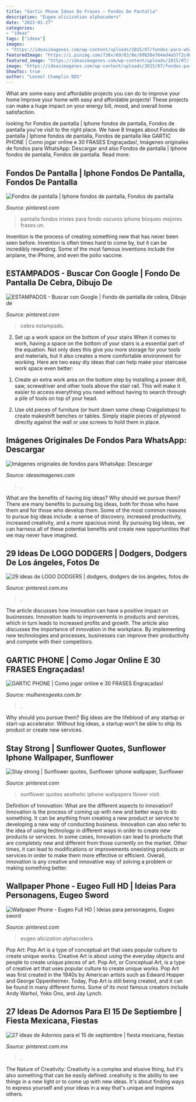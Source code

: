 ```yaml
---
title: "Gartic Phone Ideas De Frases ~ Fondos De Pantalla"
description: "Eugeo alicization alphacoders"
date: "2023-01-27"
categories:
- "ideas"
tags: ["ideas"]
images:
- "https://ideasimagenes.com/wp-content/uploads/2015/07/fondos-para-whatsapp-de-colores2.jpg"
featuredImage: "https://i.pinimg.com/736x/69/83/8e/69838e764ed4a57f2c48358432d99d2f.jpg"
featured_image: "https://ideasimagenes.com/wp-content/uploads/2015/07/fondos-para-whatsapp-de-colores2.jpg"
image: "https://ideasimagenes.com/wp-content/uploads/2015/07/fondos-para-whatsapp-de-colores2.jpg"
ShowToc: true
author: "Leonel Champlin DDS"
---
```



What are some easy and affordable projects you can do to improve your home
Improve your home with easy and affordable projects! These projects can make a huge impact on your energy bill, mood, and overall home satisfaction.

	

		
looking for Fondos de pantalla | Iphone fondos de pantalla, Fondos de pantalla you've visit to the right place. We have 8 Images about Fondos de pantalla | Iphone fondos de pantalla, Fondos de pantalla like GARTIC PHONE | Como jogar online e 30 FRASES Engraçadas!, Imágenes originales de fondos para WhatsApp: Descargar and also Fondos de pantalla | Iphone fondos de pantalla, Fondos de pantalla. Read more:
		
    
## Fondos De Pantalla | Iphone Fondos De Pantalla, Fondos De Pantalla

<img loading=lazy src="https://i.pinimg.com/originals/ec/f8/ed/ecf8ed7b4f832401d8e274b2c00af7e7.jpg" onerror="this.onerror=null;this.src='https://tse2.mm.bing.net/th?id=OIP.47WRHa6MW5FQRM_Ye-JnwQHaNK&amp;pid=15.1';" alt="Fondos de pantalla | Iphone fondos de pantalla, Fondos de pantalla">

_Source: pinterest.com_

>pantalla fondos tristes para fondo oscuros iphone bloqueo mejores frases un. 

	

Invention is the process of creating something new that has never been seen before. Invention is often times hard to come by, but it can be incredibly rewarding. Some of the most famous inventions include the airplane, the iPhone, and even the polio vaccine.

    
## ESTAMPADOS - Buscar Con Google | Fondo De Pantalla De Cebra, Dibujo De

<img loading=lazy src="https://i.pinimg.com/736x/69/83/8e/69838e764ed4a57f2c48358432d99d2f.jpg" onerror="this.onerror=null;this.src='https://tse2.mm.bing.net/th?id=OIP.wC7Za2hy8K-wSURSdgSGRQHaHa&amp;pid=15.1';" alt="ESTAMPADOS - Buscar con Google | Fondo de pantalla de cebra, Dibujo de">

_Source: pinterest.com_

>cebra estampado. 

	

2) Set up a work space on the bottom of your stairs
When it comes to work, having a space on the bottom of your stairs is a essential part of the equation. Not only does this give you more storage for your tools and materials, but it also creates a more comfortable environment for working. Here are two easy diy ideas that can help make your staircase work space even better:
1. Create an extra work area on the bottom step by installing a power drill, saw, screwdriver and other tools above the stair rail. This will make it easier to access everything you need without having to search through a pile of tools on top of your head.

2. Use old pieces of furniture (or hunt down some cheap Craigslistops) to create makeshift benches or tables. Simply staple pieces of plywood directly against the wall or use screws to hold them in place.

    
## Imágenes Originales De Fondos Para WhatsApp: Descargar

<img loading=lazy src="https://ideasimagenes.com/wp-content/uploads/2015/07/fondos-para-whatsapp-de-colores2.jpg" onerror="this.onerror=null;this.src='https://tse2.mm.bing.net/th?id=OIP.TpBr4dHOxBM1Ckj44xdDfgHaNL&amp;pid=15.1';" alt="Imágenes originales de fondos para WhatsApp: Descargar">

_Source: ideasimagenes.com_

>. 

	

What are the benefits of having big ideas? Why should we pursue them?
There are many benefits to pursuing big ideas, both for those who have them and for those who develop them. Some of the most common reasons to pursue big ideas include: a sense of discovery, increased productivity, increased creativity, and a more spacious mind. By pursuing big ideas, we can harness all of these potential benefits and create new opportunities that we may never have imagined.

    
## 29 Ideas De LOGO DODGERS | Dodgers, Dodgers De Los ángeles, Fotos De

<img loading=lazy src="https://i.pinimg.com/236x/8c/1f/17/8c1f17f9f7bddcd56851b11f52206612.jpg" onerror="this.onerror=null;this.src='https://tse4.mm.bing.net/th?id=OIP.Bh-2Vaf0_2jgb3QTyJDNqAAAAA&amp;pid=15.1';" alt="29 ideas de LOGO DODGERS | dodgers, dodgers de los ángeles, fotos de">

_Source: pinterest.com.mx_

>. 

	

The article discusses how innovation can have a positive impact on businesses. Innovation leads to improvements in products and services, which in turn leads to increased profits and growth. The article also discusses the importance of innovation in the workplace. By implementing new technologies and processes, businesses can improve their productivity and compete with their competitors.

    
## GARTIC PHONE | Como Jogar Online E 30 FRASES Engraçadas!

<img loading=lazy src="https://www.mulheresgeeks.com.br/wp-content/uploads/2021/04/gartic_phone-1536x907.png" onerror="this.onerror=null;this.src='https://tse1.mm.bing.net/th?id=OIP.o6HZxdpyCE137E1FzG7kCAHaEX&amp;pid=15.1';" alt="GARTIC PHONE | Como jogar online e 30 FRASES Engraçadas!">

_Source: mulheresgeeks.com.br_

>. 

	

Why should you pursue them?
Big ideas are the lifeblood of any startup or start-up accelerator. Without big ideas, a startup won't be able to ship its product or create new services.

    
## Stay Strong | Sunflower Quotes, Sunflower Iphone Wallpaper, Sunflower

<img loading=lazy src="https://i.pinimg.com/originals/f7/31/08/f73108c81bb6136836172c4df9b199ea.jpg" onerror="this.onerror=null;this.src='https://tse3.mm.bing.net/th?id=OIP.J9jzI0PeK9CKvOuUN97-SwHaJ5&amp;pid=15.1';" alt="Stay strong | Sunflower quotes, Sunflower iphone wallpaper, Sunflower">

_Source: pinterest.com_

>sunflower quotes aesthetic iphone wallpapers flower visit. 

	

Definition of Innovation: What are the different aspects to innovation?
Innovation is the process of coming up with new and better ways to do something. It can be anything from creating a new product or service to developing a new way of conducting business. Innovation can also refer to the idea of using technology in different ways in order to create new products or services. In some cases, Innovation can lead to products that are completely new and different from those currently on the market. Other times, it can lead to modifications or improvements onexisting products or services in order to make them more effective or efficient. Overall, innovation is any creative and innovative way of solving a problem or making something better.

    
## Wallpaper Phone - Eugeo Full HD | Ideias Para Personagens, Eugeo Sword

<img loading=lazy src="https://i.pinimg.com/736x/45/3b/ba/453bba4cccaafa4d2cb1ed11510ab042.jpg" onerror="this.onerror=null;this.src='https://tse3.mm.bing.net/th?id=OIP.8VVRHD8S4HqgWfN4yyQXHAHaNK&amp;pid=15.1';" alt="Wallpaper Phone - Eugeo Full HD | Ideias para personagens, Eugeo sword">

_Source: pinterest.com_

>eugeo alicization alphacoders. 

	

Pop Art: Pop Art is a type of conceptual art that uses popular culture to create unique works.
Creative Art is about using the everyday objects and people to create unique pieces of art. Pop Art, or Conceptual Art, is a type of creative art that uses popular culture to create unique works. Pop Art was first created in the 1940s by American artists such as Edward Hopper and George Oppenheimer. Today, Pop Art is still being created, and it can be found in many different forms. Some of its most famous creators include Andy Warhol, Yoko Ono, and Jay Lynch.

    
## 27 Ideas De Adornos Para El 15 De Septiembre | Fiesta Mexicana, Fiestas

<img loading=lazy src="https://i.pinimg.com/200x150/95/c1/ba/95c1babda6c12987ccf2b779d0f3aa7a.jpg" onerror="this.onerror=null;this.src='https://tse3.mm.bing.net/th?id=OIP.E1zuRlqTDBrKfTYNqLqiLAAAAA&amp;pid=15.1';" alt="27 ideas de Adornos para el 15 de septiembre | fiesta mexicana, fiestas">

_Source: pinterest.com.mx_

>. 

	

The Nature of Creativity:
Creativity is a complex and elusive thing, but it's also something that can be easily defined. creativity is the ability to see things in a new light or to come up with new ideas. It's about finding ways to express yourself and your ideas in a way that's unique and inspires others.

